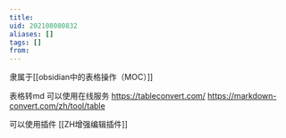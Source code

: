 ```yaml
---
title: 
uid: 202108080832
aliases: []
tags: []
from: 
---
```

隶属于[[obsidian中的表格操作（MOC）]]

表格转md
可以使用在线服务
https://tableconvert.com/
https://markdown-convert.com/zh/tool/table

可以使用插件
[[ZH增强编辑插件]]